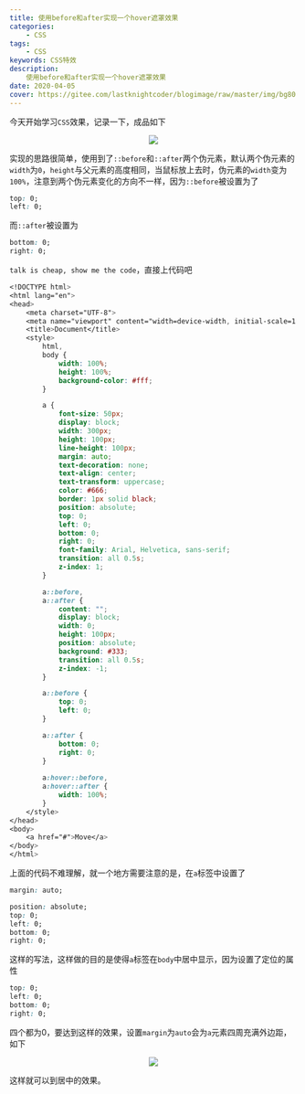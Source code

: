 ```yaml
---
title: 使用before和after实现一个hover遮罩效果
categories: 
	- CSS
tags:
	- CSS
keywords: CSS特效
description:
    使用before和after实现一个hover遮罩效果
date: 2020-04-05
cover: https://gitee.com/lastknightcoder/blogimage/raw/master/img/bg80.jpg
---
```


今天开始学习`CSS`效果，记录一下，成品如下

<center>
    <img src="https://gitee.com/lastknightcoder/blogimage/raw/master/img/202004030004.gif"/>
</center>

实现的思路很简单，使用到了`::before`和`::after`两个伪元素，默认两个伪元素的`width`为`0`，`height`与父元素的高度相同，当鼠标放上去时，伪元素的`width`变为`100%`，注意到两个伪元素变化的方向不一样，因为`::before`被设置为了

```css
top: 0;
left: 0;
```

而`::after`被设置为

```css
bottom: 0;
right: 0;
```

`talk is cheap, show me the code`，直接上代码吧

```css
<!DOCTYPE html>
<html lang="en">
<head>
    <meta charset="UTF-8">
    <meta name="viewport" content="width=device-width, initial-scale=1.0">
    <title>Document</title>
    <style>
        html,
        body {
            width: 100%;
            height: 100%;
            background-color: #fff;
        }

        a {
            font-size: 50px;
            display: block;
            width: 300px;
            height: 100px;
            line-height: 100px;
            margin: auto;
            text-decoration: none;
            text-align: center;
            text-transform: uppercase;
            color: #666;
            border: 1px solid black;
            position: absolute;
            top: 0;
            left: 0;
            bottom: 0;
            right: 0;
            font-family: Arial, Helvetica, sans-serif;
            transition: all 0.5s;
            z-index: 1;
        }

        a::before,
        a::after {
            content: "";
            display: block;
            width: 0;
            height: 100px;
            position: absolute;
            background: #333;
            transition: all 0.5s;
            z-index: -1;
        }

        a::before {
            top: 0;
            left: 0;
        }

        a::after {
            bottom: 0;
            right: 0;
        }
		
        a:hover::before,
        a:hover::after {
            width: 100%;
        }
    </style>
</head>
<body>
    <a href="#">Move</a>
</body>
</html>
```

上面的代码不难理解，就一个地方需要注意的是，在`a`标签中设置了

```css
margin: auto;

position: absolute;
top: 0;
left: 0;
bottom: 0;
right: 0;
```

这样的写法，这样做的目的是使得`a`标签在`body`中居中显示，因为设置了定位的属性

```css
top: 0;
left: 0;
bottom: 0;
right: 0;
```

四个都为0，要达到这样的效果，设置`margin`为`auto`会为`a`元素四周充满外边距，如下

<center>
    <img src="https://gitee.com/lastknightcoder/blogimage/raw/master/img/20200403002007.png"/>
</center>

这样就可以到居中的效果。